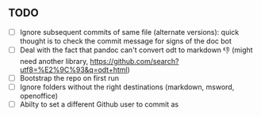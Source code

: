 ## TODO

* [ ] Ignore subsequent commits of same file (alternate versions): quick thought is to check the commit message for signs of the doc bot
* [ ] Deal with the fact that pandoc can't convert odt to markdown :thumbsdown: (might need another library, https://github.com/search?utf8=%E2%9C%93&q=odt+html)
* [ ] Bootstrap the repo on first run
* [ ] Ignore folders without the right destinations (markdown, msword, openoffice)
* [ ] Abilty to set a different Github user to commit as
